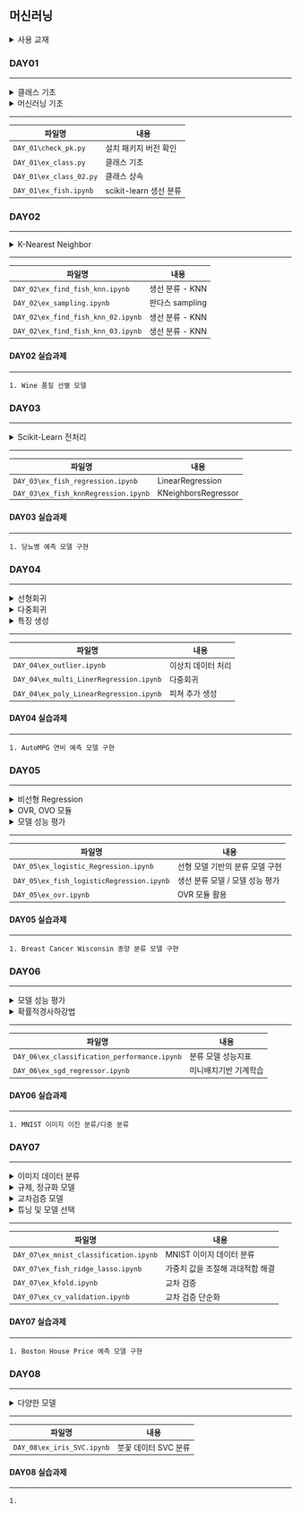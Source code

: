## 머신러닝

<details>
<summary>사용 교재</summary>

![](./images/핸즈온%20머신러닝.png)

</details>

### DAY01

---

<details>
<summary> 클래스 기초 </summary>

> 클래스 속성, 클래스 메서드
> 인스턴스 속성, 인스터스 메서드
> 오버라이딩, 오버로딩
> 상속

</details>
<details>
<summary> 머신러닝 기초 </summary>

> 머신러닝 소개
> 머신러닝용 라이브러리 소개
> 머신러닝 프로세스 설명
> 생선 분류

</details>

---

| 파일명                  | 내용                   |
| ----------------------- | ---------------------- |
| `DAY_01\check_pk.py`    | 설치 패키지 버전 확인  |
| `DAY_01\ex_class.py`    | 클래스 기초            |
| `DAY_01\ex_class_02.py` | 클래스 상속            |
| `DAY_01\ex_fish.ipynb`  | scikit-learn 생선 분류 |

### DAY02

---

<details>
<summary> K-Nearest Neighbor </summary>

> KNN을 사용한 생선 분류
> 학습용/테스트용 데이터 생성

</details>

---

| 파일명                             | 내용            |
| ---------------------------------- | --------------- |
| `DAY_02\ex_find_fish_knn.ipynb`    | 생선 분류 - KNN |
| `DAY_02\ex_sampling.ipynb`         | 판다스 sampling |
| `DAY_02\ex_find_fish_knn_02.ipynb` | 생선 분류 - KNN |
| `DAY_02\ex_find_fish_knn_03.ipynb` | 생선 분류 - KNN |

#### DAY02 실습과제

---

    1. Wine 품질 선별 모델

### DAY03

---

<details>
<summary> Scikit-Learn 전처리 </summary>

> 정규화
> 이산화/범주화
> 인코딩
> 선형회귀
> 과대적합, 과소적합, 최적적합

</details>

---

| 파일명                               | 내용                |
| ------------------------------------ | ------------------- |
| `DAY_03\ex_fish_regression.ipynb`    | LinearRegression    |
| `DAY_03\ex_fish_knnRegression.ipynb` | KNeighborsRegressor |

#### DAY03 실습과제

---

    1. 당뇨병 예측 모델 구현

### DAY04

---

<details>
<summary> 선형회귀 </summary>

> 이상치 데이터 처리
> Z-Score
> IQR

</details>
<details>
<summary> 다중회귀 </summary>

> 피쳐 스케일링
> StandardScaler
> MinMaxScaler
> RobustScaler

</details>
<details>
<summary> 특징 생성 </summary>

> 다항식 생성
> PolynomialFeatures

</details>

---

| 파일명                                  | 내용               |
| --------------------------------------- | ------------------ |
| `DAY_04\ex_outlier.ipynb`               | 이상치 데이터 처리 |
| `DAY_04\ex_multi_LinerRegression.ipynb` | 다중회귀           |
| `DAY_04\ex_poly_LinearRegression.ipynb` | 피쳐 추가 생성     |

#### DAY04 실습과제

---

    1. AutoMPG 연비 예측 모델 구현

### DAY05

---

<details>
<summary> 비선형 Regression </summary>

> LogisticRegression
> a, b 업데이트 최적화 기법

</details>
<details>
<summary> OVR, OVO 모듈 </summary>

> OneVsRestClassifier
> OneVsOneClassifier

</details>
<details>
<summary> 모델 성능 평가 </summary>

> accuracy_score
> precision_score
> f1_score
> recall_score
> confusion_matrix
> classification_report

</details>

---

| 파일명                                    | 내용                            |
| ----------------------------------------- | ------------------------------- |
| `DAY_05\ex_logistic_Regression.ipynb`     | 선형 모델 기반의 분류 모델 구현 |
| `DAY_05\ex_fish_logisticRegression.ipynb` | 생선 분류 모델 / 모델 성능 평가 |
| `DAY_05\ex_ovr.ipynb`                     | OVR 모듈 활용                   |

#### DAY05 실습과제

---

    1. Breast Cancer Wisconsin 종양 분류 모델 구현

### DAY06

---

<details>
<summary> 모델 성능 평가 </summary>

> accuracy_score
> precision_score
> f1_score
> recall_score
> confusion_matrix
> classification_report

</details>
<details>
<summary> 확률적경사하강법 </summary>

> SGDClassifier

</details>

---

| 파일명                                       | 내용                  |
| -------------------------------------------- | --------------------- |
| `DAY_06\ex_classification_performance.ipynb` | 분류 모델 성능지표    |
| `DAY_06\ex_sgd_regressor.ipynb`              | 미니배치기반 기계학습 |

#### DAY06 실습과제

---

    1. MNIST 이미지 이진 분류/다중 분류

### DAY07

---

<details>
<summary> 이미지 데이터 분류 </summary>

> MNIST

</details>
<details>
<summary> 규제, 정규화 모델 </summary>

> Ridge
> Lasso

</details>
<details>
<summary> 교차검증 모델 </summary>

> cross_validate
> cross_val_score
> cross_val_predict

</details>
<details>
<summary> 튜닝 및 모델 선택 </summary>

> GridSearchCV
> all_estimators

</details>

---

| 파일명                                 | 내용                             |
| -------------------------------------- | -------------------------------- |
| `DAY_07\ex_mnist_classification.ipynb` | MNIST 이미지 데이터 분류         |
| `DAY_07\ex_fish_ridge_lasso.ipynb`     | 가중치 값을 조절해 과대적합 해결 |
| `DAY_07\ex_kfold.ipynb`                | 교차 검증                        |
| `DAY_07\ex_cv_validation.ipynb`        | 교차 검증 단순화                 |

#### DAY07 실습과제

---

    1. Boston House Price 예측 모델 구현

### DAY08

---

<details>
<summary> 다양한 모델 </summary>

> SVM
> Decision Tree

</details>

---

| 파일명                     | 내용                 |
| -------------------------- | -------------------- |
| `DAY_08\ex_iris_SVC.ipynb` | 붓꽃 데이터 SVC 분류 |

#### DAY08 실습과제

---

    1.

